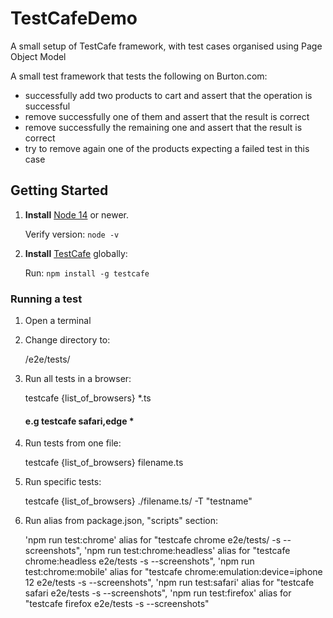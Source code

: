 # TestCafeDemo

A small setup of TestCafe framework, with test cases organised using Page Object Model

A small test framework that tests the following on Burton.com:

- successfully add two products to cart and assert that the operation is successful
- remove successfully one of them and assert that the result is correct
- remove successfully the remaining one and assert that the result is correct
- try to remove again one of the products expecting a failed test in this case

## Getting Started

1. **Install** [Node 14](https://nodejs.org/en/) or newer.

   Verify version: `node -v`

2. **Install** [TestCafe](https://devexpress.github.io/) globally:

   Run: `npm install -g testcafe`

### Running a test

1. Open a terminal
2. Change directory to:

   /e2e/tests/

3. Run all tests in a browser:

   testcafe {list_of_browsers} \*.ts

   #### e.g testcafe safari,edge \*

4. Run tests from one file:

   testcafe {list_of_browsers} filename.ts

5. Run specific tests:

   testcafe {list_of_browsers} ./filename.ts/ -T "testname"

6. Run alias from package.json, "scripts" section:

   'npm run test:chrome' alias for "testcafe chrome e2e/tests/ -s --screenshots",
   'npm run test:chrome:headless' alias for "testcafe chrome:headless e2e/tests -s --screenshots",
   'npm run test:chrome:mobile' alias for "testcafe chrome:emulation:device=iphone 12 e2e/tests -s --screenshots",
   'npm run test:safari' alias for "testcafe safari e2e/tests -s --screenshots",
   'npm run test:firefox' alias for "testcafe firefox e2e/tests -s --screenshots"
